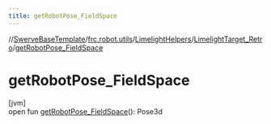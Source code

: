 ```yaml
---
title: getRobotPose_FieldSpace
---
```

//[SwerveBaseTemplate](../../../../index.html)/[frc.robot.utils](../../index.html)/[LimelightHelpers](../index.html)/[LimelightTarget_Retro](index.html)/[getRobotPose_FieldSpace](get-robot-pose_-field-space.html)



# getRobotPose_FieldSpace



[jvm]\
open fun [getRobotPose_FieldSpace](get-robot-pose_-field-space.html)(): Pose3d




